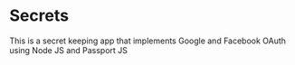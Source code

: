 # Secrets
This is a secret keeping app that implements Google and Facebook OAuth using Node JS and Passport JS
